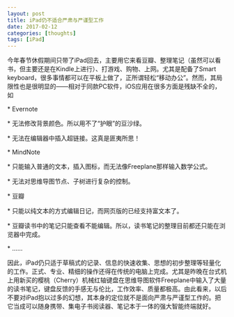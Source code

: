 ```yaml
---
layout: post
title: iPad仍不适合严肃与严谨型工作
date: 2017-02-12
categories: [thoughts]
tags: [iPad]
---
```


今年春节休假期间只带了iPad回去，主要用它来看豆瓣、整理笔记（虽然可以看书，但主要还是在Kindle上进行）、打游戏、购物、上网。尤其是配备了Smart keyboard，很多事情都可以在平板上做了，正所谓轻松“移动办公”。然而，其局限性也是很明显的——相对于同款PC软件，iOS应用在很多方面是残缺不全的，如

\* Evernote

\* 无法修改背景颜色。所以用不了“护眼”的豆沙绿。

\* 无法在编辑器中插入超链接。这真是匪夷所思！

\* MindNote

\* 只能输入普通的文本，插入图标，而无法像Freeplane那样输入数学公式。

\* 无法对思维导图节点、子树进行复杂的控制。

\* 豆瓣

\* 只能以纯文本的方式编辑日记，而网页版的已经支持富文本了。

\* 豆瓣读书中的笔记只能查看不能编辑。所以，读书笔记的整理目前都还只能在浏览器中完成。

\* ......

因此，iPad仍只适于草稿式的记录、信息的快速收集、思想的初步整理等轻量化的工作。正式、专业、精细的操作还得在传统的电脑上完成。尤其是昨晚在台式机上用新买的樱桃（Cherry）机械红轴键盘在思维导图软件Freeplane中输入了大量的读书笔记，键盘反馈的手感无与伦比，工作效率、质量都极高。由此看来，以后不要对iPad抱以过多的幻想，其本身的定位就不是面向严肃与严谨型工作的。把它当成可以随身携带、集电子书阅读器、笔记本于一体的强大智能终端就好。

